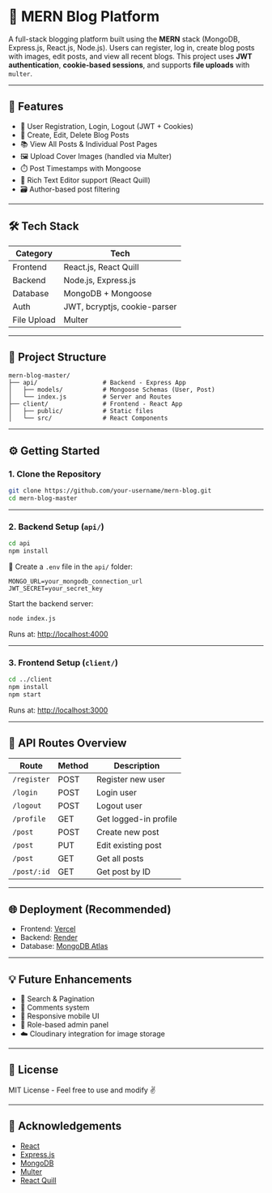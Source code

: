 # 📝 MERN Blog Platform

A full-stack blogging platform built using the **MERN** stack (MongoDB, Express.js, React.js, Node.js). Users can register, log in, create blog posts with images, edit posts, and view all recent blogs. This project uses **JWT authentication**, **cookie-based sessions**, and supports **file uploads** with `multer`.

---

## 🚀 Features

- 🔐 User Registration, Login, Logout (JWT + Cookies)
- 📝 Create, Edit, Delete Blog Posts
- 📚 View All Posts & Individual Post Pages
- 🖼️ Upload Cover Images (handled via Multer)
- ⏱️ Post Timestamps with Mongoose
- 🧾 Rich Text Editor support (React Quill)
- 🗃️ Author-based post filtering

---

## 🛠️ Tech Stack

| Category    | Tech                  |
|-------------|------------------------|
| Frontend    | React.js, React Quill |
| Backend     | Node.js, Express.js   |
| Database    | MongoDB + Mongoose    |
| Auth        | JWT, bcryptjs, cookie-parser |
| File Upload | Multer                |

---

## 📁 Project Structure

```
mern-blog-master/
├── api/                  # Backend - Express App
│   ├── models/           # Mongoose Schemas (User, Post)
│   └── index.js          # Server and Routes
├── client/               # Frontend - React App
│   ├── public/           # Static files
│   └── src/              # React Components
```

---

## ⚙️ Getting Started

### 1. Clone the Repository

```bash
git clone https://github.com/your-username/mern-blog.git
cd mern-blog-master
```

---

### 2. Backend Setup (`api/`)

```bash
cd api
npm install
```

🔐 Create a `.env` file in the `api/` folder:

```
MONGO_URL=your_mongodb_connection_url
JWT_SECRET=your_secret_key
```

Start the backend server:

```bash
node index.js
```

Runs at: [http://localhost:4000](http://localhost:4000)

---

### 3. Frontend Setup (`client/`)

```bash
cd ../client
npm install
npm start
```

Runs at: [http://localhost:3000](http://localhost:3000)

---

## 🔧 API Routes Overview

| Route             | Method | Description           |
|------------------|--------|-----------------------|
| `/register`       | POST   | Register new user     |
| `/login`          | POST   | Login user            |
| `/logout`         | POST   | Logout user           |
| `/profile`        | GET    | Get logged-in profile |
| `/post`           | POST   | Create new post       |
| `/post`           | PUT    | Edit existing post    |
| `/post`           | GET    | Get all posts         |
| `/post/:id`       | GET    | Get post by ID        |

---



## 🌐 Deployment (Recommended)

- Frontend: [Vercel](https://vercel.com/)
- Backend: [Render](https://render.com/)
- Database: [MongoDB Atlas](https://www.mongodb.com/cloud/atlas)

---

## 💡 Future Enhancements

- 🔎 Search & Pagination
- 💬 Comments system
- 📱 Responsive mobile UI
- 🔐 Role-based admin panel
- ☁️ Cloudinary integration for image storage

---

## 📄 License

MIT License - Feel free to use and modify ✌️

---

## 🙌 Acknowledgements

- [React](https://reactjs.org/)
- [Express.js](https://expressjs.com/)
- [MongoDB](https://mongodb.com/)
- [Multer](https://github.com/expressjs/multer)
- [React Quill](https://github.com/zenoamaro/react-quill)
